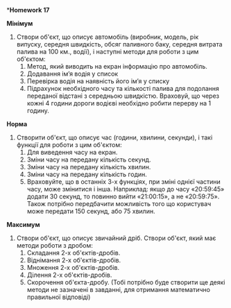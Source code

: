 ***Homework 17**

**Мінімум**
1. Створи об'єкт, що описує автомобіль (виробник, модель, рік випуску, середня швидкість, обсяг паливного баку, середня витрата палива на 100 км., водії), і наступні методи для роботи з цим об'єктом:
    1. Метод, який виводить на екран інформацію про автомобіль.
    2. Додавання ім’я водія у список
    3. Перевірка водія на наявність його ім’я у списку
    4. Підрахунок необхідного часу та кількості палива для подолання переданої відстані з середньою швидкістю. Враховуй, що через кожні 4 години дороги водієві необхідно робити перерву на 1 годину. 

**Норма**
1. Створити об'єкт, що описує час (години, хвилини, секунди), і такі функції для роботи з цим об'єктом:
    1. Для виведення часу на екран.
    2. Зміни часу на передану кількість секунд.
    3. Зміни часу на передану кількість хвилин.
    4. Зміни часу на передану кількість годин.
    5. Враховуйте, що в останніх 3-х функціях, при зміні однієї частини часу, може змінитися і інша. Наприклад: якщо до часу «20:59:45» додати 30 секунд, то повинно вийти «21:00:15», а не «20:59:75». Також потрібно передбачити можливість того що користувач може передати 150 секунд, або 75 хвилин.

**Максимум**
1. Створи об'єкт, що описує звичайний дріб. Створи об'єкт, який має методи роботи з дробом:
    1. Складання 2-х об'єктів-дробів.
    2. Віднімання 2-х об'єктів-дробів.
    3. Множення 2-х об'єктів-дробів.
    4. Ділення 2-х об'єктів-дробів.
    5. Скорочення об'єкта-дробу.
(Тобі потрібно буде створити ще деякі методи не зазначені в завданні, для отримання математично правильної відповіді)